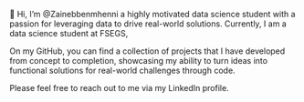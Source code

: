 👋 Hi, I’m @Zainebbenmhenni a highly motivated  data science student with a passion for leveraging data to drive real-world solutions. Currently, I am a data science student  at FSEGS,

On my GitHub, you can find a collection of projects that I have developed from concept to completion, showcasing my ability to turn ideas into functional solutions for real-world challenges through code.

Please feel free to reach out to me via my LinkedIn profile.

<!---
Zainebbenmhenni/Zainebbenmhenni is a ✨ special ✨ repository because its `README.md` (this file) appears on your GitHub profile.
You can click the Preview link to take a look at your changes.
--->

